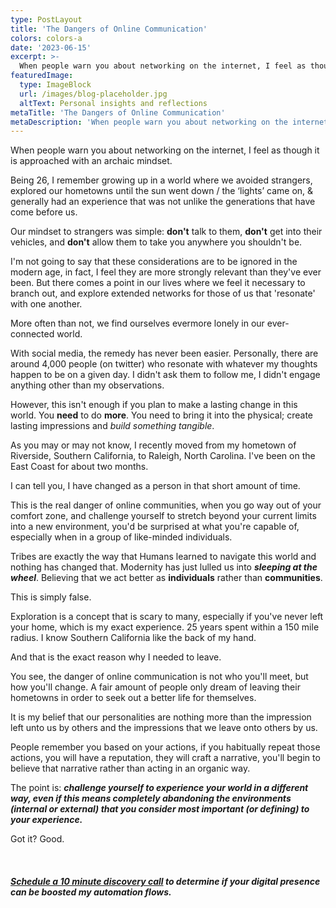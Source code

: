 ```yaml
---
type: PostLayout
title: 'The Dangers of Online Communication'
colors: colors-a
date: '2023-06-15'
excerpt: >-
  When people warn you about networking on the internet, I feel as though it is approached with an archaic mindset....
featuredImage:
  type: ImageBlock
  url: /images/blog-placeholder.jpg
  altText: Personal insights and reflections
metaTitle: 'The Dangers of Online Communication'
metaDescription: 'When people warn you about networking on the internet, I feel as though it is approached with an archaic mindset....'
---
```


When people warn you about networking on the internet, I feel as though it is approached with an archaic mindset.

Being 26, I remember growing up in a world where we avoided strangers, explored our hometowns until the sun went down / the ‘lights’ came on, & generally had an experience that was not unlike the generations that have come before us.

Our mindset to strangers was simple: **don't** talk to them, **don't** get into their vehicles, and **don't** allow them to take you anywhere you shouldn't be.

I'm not going to say that these considerations are to be ignored in the modern age, in fact, I feel they are more strongly relevant than they've ever been. But there comes a point in our lives where we feel it necessary to branch out, and explore extended networks for those of us that 'resonate' with one another.

More often than not, we find ourselves evermore lonely in our ever-connected world.

With social media, the remedy has never been easier. Personally, there are around 4,000 people (on twitter) who resonate with whatever my thoughts happen to be on a given day. I didn't ask them to follow me, I didn't engage anything other than my observations.

﻿However, this isn't enough if you plan to make a lasting change in this world. You **need** to do **more**. You need to bring it into the physical; create lasting impressions and _build something tangible_.

As you may or may not know, I recently moved from my hometown of Riverside, Southern California, to Raleigh, North Carolina. I've been on the East Coast for about two months.

I can tell you, I have changed as a person in that short amount of time.

This is the ﻿real ﻿danger of online communities, when you go way out of your comfort zone, and challenge yourself to stretch beyond your current limits into a new environment, you'd be surprised at what you're capable of, especially when in a group of like-minded individuals.

﻿Tribes are exactly the way that Humans learned to navigate this world and nothing has changed that. Modernity has just lulled us into **_sleeping at the wheel_**. Believing that we act better as **individuals** rather than **communities**.

This is simply false.﻿﻿﻿﻿

Exploration is a concept that is scary to many, especially if you've never left your home, which is my exact experience. 25 years spent within a 150 mile radius. I know Southern California like the back of my hand.

﻿And that is the exact reason why I needed to leave.

﻿You see, the danger of online communication is not who you'll meet, but how you'll ﻿change. A fair amount of people only dream of leaving their hometowns in order to seek out a better life for themselves.﻿﻿

﻿It is my belief that our personalities are nothing more than the impression left unto us by others and the impressions that we leave onto others by us.

﻿People remember you based on your actions, if you habitually repeat those actions, you will have a reputation, they will craft a narrative, you'll begin to believe that narrative rather than acting in an organic way.

The point is: **_challenge yourself to experience your world in a different way, even if this means completely abandoning the environments (internal or external) that you consider most important (or defining) to your experience._**﻿﻿﻿﻿﻿﻿﻿﻿﻿﻿﻿﻿﻿﻿﻿﻿﻿‍

Got it? Good.

‍

#### [_Schedule a 10 minute discovery call_](https://calendly.com/subtlebodhi/10-min?month=2021-02) _to determine if your digital presence can be boosted my automation flows._

‍
